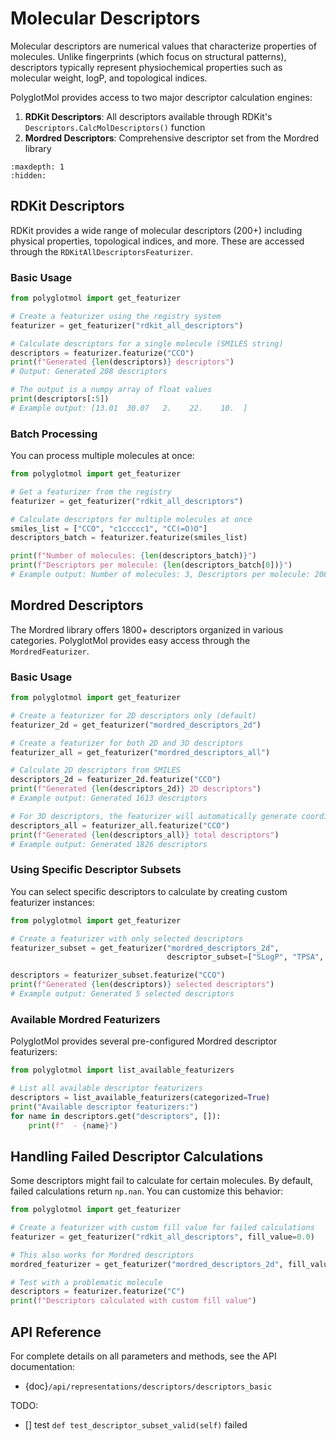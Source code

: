 # Molecular Descriptors

Molecular descriptors are numerical values that characterize properties of molecules. Unlike fingerprints (which focus on structural patterns), descriptors typically represent physiochemical properties such as molecular weight, logP, and topological indices.

PolyglotMol provides access to two major descriptor calculation engines:

1. **RDKit Descriptors**: All descriptors available through RDKit's `Descriptors.CalcMolDescriptors()` function
2. **Mordred Descriptors**: Comprehensive descriptor set from the Mordred library

```{toctree}
:maxdepth: 1
:hidden:

```

## RDKit Descriptors

RDKit provides a wide range of molecular descriptors (200+) including physical properties, topological indices, and more. These are accessed through the `RDKitAllDescriptorsFeaturizer`.

### Basic Usage

```python
from polyglotmol import get_featurizer

# Create a featurizer using the registry system
featurizer = get_featurizer("rdkit_all_descriptors")

# Calculate descriptors for a single molecule (SMILES string)
descriptors = featurizer.featurize("CCO")
print(f"Generated {len(descriptors)} descriptors")
# Output: Generated 208 descriptors

# The output is a numpy array of float values
print(descriptors[:5])
# Example output: [13.01  30.07   2.    22.    10.  ]
```

### Batch Processing

You can process multiple molecules at once:

```python
from polyglotmol import get_featurizer

# Get a featurizer from the registry
featurizer = get_featurizer("rdkit_all_descriptors")

# Calculate descriptors for multiple molecules at once
smiles_list = ["CCO", "c1ccccc1", "CC(=O)O"]
descriptors_batch = featurizer.featurize(smiles_list)

print(f"Number of molecules: {len(descriptors_batch)}")
print(f"Descriptors per molecule: {len(descriptors_batch[0])}")
# Example output: Number of molecules: 3, Descriptors per molecule: 208
```

## Mordred Descriptors

The Mordred library offers 1800+ descriptors organized in various categories. PolyglotMol provides easy access through the `MordredFeaturizer`.

### Basic Usage

```python
from polyglotmol import get_featurizer

# Create a featurizer for 2D descriptors only (default)
featurizer_2d = get_featurizer("mordred_descriptors_2d")

# Create a featurizer for both 2D and 3D descriptors
featurizer_all = get_featurizer("mordred_descriptors_all")

# Calculate 2D descriptors from SMILES
descriptors_2d = featurizer_2d.featurize("CCO")
print(f"Generated {len(descriptors_2d)} 2D descriptors")
# Example output: Generated 1613 descriptors

# For 3D descriptors, the featurizer will automatically generate coordinates
descriptors_all = featurizer_all.featurize("CCO")
print(f"Generated {len(descriptors_all)} total descriptors")
# Example output: Generated 1826 descriptors
```

### Using Specific Descriptor Subsets

You can select specific descriptors to calculate by creating custom featurizer instances:

```python
from polyglotmol import get_featurizer

# Create a featurizer with only selected descriptors
featurizer_subset = get_featurizer("mordred_descriptors_2d", 
                                   descriptor_subset=["SLogP", "TPSA", "nHeavyAtom", "MW", "nRing"])

descriptors = featurizer_subset.featurize("CCO")
print(f"Generated {len(descriptors)} selected descriptors")
# Example output: Generated 5 selected descriptors
```

### Available Mordred Featurizers

PolyglotMol provides several pre-configured Mordred descriptor featurizers:

```python
from polyglotmol import list_available_featurizers

# List all available descriptor featurizers
descriptors = list_available_featurizers(categorized=True)
print("Available descriptor featurizers:")
for name in descriptors.get("descriptors", []):
    print(f"  - {name}")
```

## Handling Failed Descriptor Calculations

Some descriptors might fail to calculate for certain molecules. By default, failed calculations return `np.nan`. You can customize this behavior:

```python
from polyglotmol import get_featurizer

# Create a featurizer with custom fill value for failed calculations
featurizer = get_featurizer("rdkit_all_descriptors", fill_value=0.0)

# This also works for Mordred descriptors
mordred_featurizer = get_featurizer("mordred_descriptors_2d", fill_value=-999)

# Test with a problematic molecule
descriptors = featurizer.featurize("C")
print(f"Descriptors calculated with custom fill value")
```

## API Reference

For complete details on all parameters and methods, see the API documentation:

- {doc}`/api/representations/descriptors/descriptors_basic`

TODO:

- [] test `def test_descriptor_subset_valid(self)` failed
